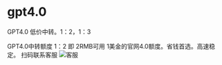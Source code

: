 # gpt4.0
GPT4.0 低价中转。1：2，1：3


GPT4.0中转额度  1：2   即  2RMB可用 1美金的官网4.0额度。省钱首选。高速稳定。
扫码联系客服
![客服](https://public-diger.oss-cn-beijing.aliyuncs.com/kefu.png)
